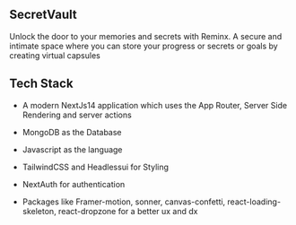 ## SecretVault
Unlock the door to your memories and secrets with Reminx. A secure and intimate space where you can store your progress or secrets or goals by creating virtual capsules

## Tech Stack
* A modern NextJs14 application which uses the App Router, Server Side Rendering and server actions

* MongoDB as the Database

* Javascript as the language

* TailwindCSS and Headlessui for Styling

* NextAuth for authentication

* Packages like Framer-motion, sonner, canvas-confetti, react-loading-skeleton, react-dropzone for a better ux and dx
